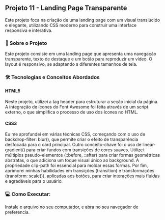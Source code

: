 ## Projeto 11 - Landing Page Transparente
Este projeto foca na criação de uma landing page com um visual translúcido e elegante, utilizando CSS moderno para construir uma interface responsiva e interativa.

### 🚀 Sobre o Projeto
Este projeto consiste em uma landing page que apresenta uma navegação transparente, texto de destaque e um botão para reproduzir um vídeo. O layout é responsivo, se adaptando a diferentes tamanhos de tela.

### 🛠️ Tecnologias e Conceitos Abordados

#### HTML5
Neste projeto, utilizei a tag header para estruturar a seção inicial da página. A integração de ícones do Font Awesome foi feita através de um script externo, o que simplifica o processo de uso dos ícones no HTML.

#### CSS3
Eu me aprofundei em várias técnicas CSS, começando com o uso de backdrop-filter: blur(), que permite criar o efeito de transparência desfocada para o card principal. Outro conceito-chave foi o uso de linear-gradient() para criar fundos com transições de cores suaves. Utilizei múltiplos pseudo-elementos (::before, ::after) para criar formas geométricas abstratas, o que adiciona um toque visual único ao background. A propriedade clip-path foi essencial para moldar essas formas. Por fim, aprimorei minhas habilidades em transições (transition) e transformações (transform: scale()), aplicadas aos botões, para criar interações mais fluidas e agradáveis para o usuário.

### 💻 Como Executar:

Instale o arquivo no seu computador, e abra no seu navegador de preferencia.

